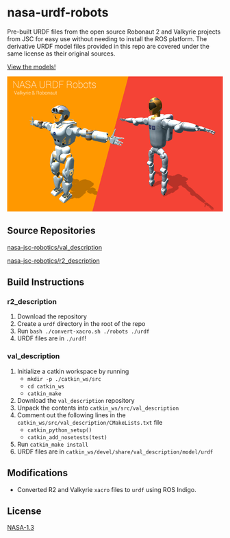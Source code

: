 # nasa-urdf-robots
Pre-built URDF files from the open source Robonaut 2 and Valkyrie projects from JSC for easy use without needing to install the ROS platform. The derivative URDF model files provided in this repo are covered under the same license as their original sources.

[View the models!](https://gkjohnson.github.io/nasa-urdf-robots/example/index.bundle.html)

![NASA URDF Robots](./docs/banner.png)

## Source Repositories

[nasa-jsc-robotics/val_description](https://gitlab.com/nasa-jsc-robotics/val_description/tree/77f19dc07700c30ea8f34a572600c2db0355dacc)

[nasa-jsc-robotics/r2_description](https://gitlab.com/nasa-jsc-robotics/r2_description/tree/654f4f89ff8e802cb7f80c617f0d6dd04483f4b2)

## Build Instructions

### r2_description

1. Download the repository
1. Create a `urdf` directory in the root of the repo
1. Run `bash ./convert-xacro.sh ./robots ./urdf`
1. URDF files are in `./urdf`!

### val_description

1. Initialize a catkin workspace by running
    - `mkdir -p ./catkin_ws/src`
    - `cd catkin_ws`
    - `catkin_make`
1. Download the `val_description` repository
1. Unpack the contents into `catkin_ws/src/val_description`
1. Comment out the following lines in the `catkin_ws/src/val_description/CMakeLists.txt` file
    - `catkin_python_setup()`
    - `catkin_add_nosetests(test)`
1. Run `catkin_make install`
1. URDF files are in `catkin_ws/devel/share/val_description/model/urdf`


## Modifications

- Converted R2 and Valkyrie `xacro` files to `urdf` using ROS Indigo.

## License

[NASA-1.3](https://opensource.org/licenses/NASA-1.3)

